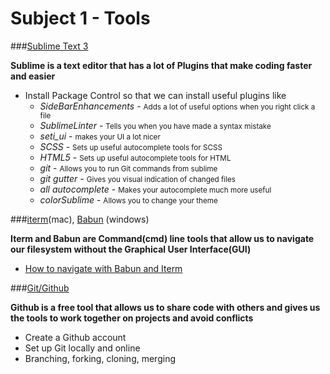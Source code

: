 # Subject 1 - Tools

###[Sublime Text 3](https://www.sublimetext.com/3)

**Sublime is a text editor that has a lot of Plugins that make coding faster and easier**

* Install Package Control so that we can install useful plugins like
	* *SideBarEnhancements* - <small>Adds a lot of useful options when you right click a file</small>
	* *SublimeLinter* - <small>Tells you when you have made a syntax mistake</small>
	* *seti_ui* - <small>makes your UI a lot nicer</small>
	* *SCSS* - <small>Sets up useful autocomplete tools for SCSS</small>
	* *HTML5* - <small>Sets up useful autocomplete tools for HTML</small>
	* *git* - <small>Allows you to run Git commands from sublime</small>
	* *git gutter* - <small>Gives you visual indication of changed files</small>
	* *all autocomplete* - <small>Makes your autocomplete much more useful</small>
	* *colorSublime* - <small>Allows you to change your theme</small>


###[iterm](https://www.iterm2.com/)(mac), [Babun](http://babun.github.io/faq.html) (windows)

**Iterm and Babun are Command(cmd) line tools that allow us to navigate our filesystem without the Graphical User Interface(GUI)**

* [How to navigate with Babun and Iterm](https://www.git-tower.com/blog/command-line-cheat-sheet/)
	<!-- * [Windows cmd line](http://simplyadvanced.net/blog/cheat-sheet-for-windows-command-prompt/) -->


###[Git/Github](https://github.com/)

**Github is a free tool that allows us to share code with others and gives us the tools to work together on projects and avoid conflicts**

* Create a Github account
* Set up Git locally and online
* Branching, forking, cloning, merging




<!-- * [homebrew(Mac)](http://brew.sh/) -->
<!-- * [node](https://nodejs.org/en/) -->

<!-- ##FrontEnd
* **Terminology**
	* String
	* Tag
	* Attribute
	* Markup Language
	* Style Language
	* Scripting Language
* **Intro to HTML**
	* What is a tag
	* Html Document structure
	* What is an attribute
	* Inline styles
* **Intro to CSS**
	* Style tags
	* Link tags
	* Tags, Classes, Ids
	* Style options
	* Specificity
* **CSS frameworks**
	* AmpStrap
	* BootStrap
	* Foundation
* **Compiled languages**
	* SCSS
	* Jade(Pug)
* **Browser tools**
	* html inspector
	* style editor
	* javascript env
* **More Terminology**
	* Array
	* Object(Hash, Hashmap)
	* Frontend Language
	* Server Side Language(backend)
	* Variable
	* Function(method)
* **Intro to Javascript**
	* Script tags
	* Setting Variables
	* writing and using simple Functions
	* if-else
	* when
	* wtf is an algorithm
	* AJAX
	* javascript Frameworks
	* How to interact with HTML
* **Intro to JQuery and Lodash**
	* What is the DOM
	* How to Interact with DOM using Jquery
	* Why do these tools exist?
	* Where to look up info about these tools
* **More Terminology**
	* Dependencies
	* injection
	* environment
* **Intro to Node**
	* Setting up environment
	* NPM
	* Yoeman(magic)
	* Gulp(Grunt), Bower
	* Babel(ES6)
	* ES6 vs ES5 and why?
* **Intro to Angular**
	* Why is Angular useful
	* Angular ways of Doing things
	* Angular with bower tools
	* Firebase
## BackEnd
* **Re-introduction to backend**
	* Node
	* Ruby
	* Python
	* Java
	* C
* **Databases**
	* Mongo
	* Sql
		* how to write a sequel query
		* how to set up a sql database
 -->
